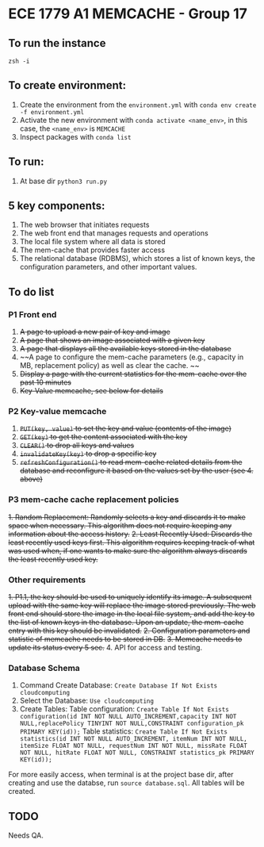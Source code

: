 # ECE 1779 A1 MEMCACHE - Group 17

## To run the instance
`zsh -i `

## To create environment:
1. Create the environment from the `environment.yml` with `conda env create -f environment.yml`
1. Activate the new environment with `conda activate <name_env>`, in this case, the `<name_env>` is `MEMCACHE`
3. Inspect packages with `conda list`

## To run:
1. At base dir
`python3 run.py`

## 5 key components:
1. The web browser that initiates requests
2. The web front end that manages requests and operations
3. The local file system where all data is stored
4. The mem-cache that provides faster access
5. The relational database (RDBMS), which stores a list of known keys, the configuration parameters, and other important values.

## To do list
### P1 Front end 
1. ~~A page to upload a new pair of key and image~~
2. ~~A page that shows an image associated with a given key~~
3. ~~A page that displays all the available keys stored in the database~~
4. ~~A page to configure the mem-cache parameters (e.g., capacity in MB, replacement policy) as well as clear the cache. ~~
5. ~~Display a page with the current statistics for the mem-cache over the past 10 minutes~~
6. ~~Key-Value memcache, see below for details~~

### P2 Key-value memcache
1. ~~`PUT(key, value)` to set the key and value (contents of the image)~~
2. ~~`GET(key)` to get the content associated with the key~~
3. ~~`CLEAR()` to drop all keys and values~~
4. ~~`invalidateKey(key)` to drop a specific key~~
5. ~~`refreshConfiguration()` to read mem-cache related details from the database and reconfigure it based on the values set by the user (see 4. above)~~

### P3 mem-cache cache replacement policies
~~1. Random Replacement: Randomly selects a key and discards it to make space when necessary. This algorithm does not require keeping any information about the access history.~~
~~2. Least Recently Used: Discards the least recently used keys first. This algorithm requires keeping track of what was used when, if one wants to make sure the algorithm always discards the least recently used key.~~

### Other requirements
~~1. P1.1, the key should be used to uniquely identify its image. A subsequent upload with the same key will replace the image stored previously. The web front end should store the image in the local file system, and add the key to the list of known keys in the database. Upon an update, the mem-cache entry with this key should be invalidated.~~
~~2. Configuration parameters and statistic of memcache needs to be stored in DB.~~
~~3. Memcache needs to update its status every 5 sec.~~
4. API for access and testing. 

### Database Schema
1.	Command Create Database: `Create Database If Not Exists cloudcomputing`
2.	Select the Database: `Use cloudcomputing`
3.	Create Tables:
	Table configuration:
	`Create Table If Not Exists configuration(id INT NOT NULL AUTO_INCREMENT,capacity INT NOT NULL,replacePolicy TINYINT NOT NULL,CONSTRAINT configuration_pk PRIMARY KEY(id));`
	Table statistics:
	`Create Table If Not Exists statistics(id INT NOT NULL AUTO_INCREMENT, itemNum INT NOT NULL, itemSize FLOAT NOT NULL, requestNum INT NOT NULL, missRate FLOAT NOT NULL, hitRate FLOAT NOT NULL, CONSTRAINT statistics_pk PRIMARY KEY(id));`

For more easily access, when terminal is at the project base dir, after creating and use the databse, run `source database.sql`. All tables will be created.

## TODO
Needs QA.
